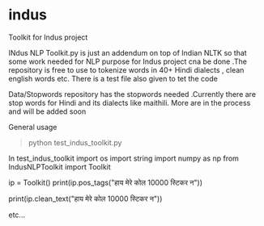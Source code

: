 # indus
Toolkit for Indus project

INdus NLP Toolkit.py is just an addendum on top of Indian NLTK so that some work needed for NLP purpose for Indus project cna be done .The repository is free to use to tokenize words in 40+ Hindi dialects , clean english words etc. 
There is a test file also given to tet the code 

Data/Stopwords repository has the stopwords needed .Currently there are stop words for Hindi and its dialects like maithili. More are in the process and will be added soon  

General usage 
> python test_indus_toolkit.py 

In test_indus_toolkit
import os
import string
import numpy as np
from IndusNLPToolkit import Toolkit

ip = Toolkit()
print(ip.pos_tags("हाय मेरे कोल 10000 स्टिकर न"))

print(ip.clean_text("हाय मेरे कोल 10000 स्टिकर न"))

etc...


